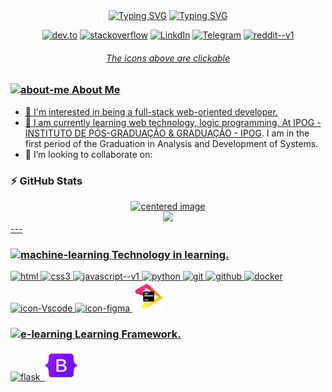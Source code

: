 <div align="center">
<a href="https://git.io/typing-svg"><img src="https://readme-typing-svg.herokuapp.com?font=Fira+Code&weight=500&size=42&pause=2000&color=d2691e&center=verdadeiro&vCenter=falso&width=800&height=80&lines=Hello!+Welcome+to+my+profile!" alt="Typing SVG" /></a>
<a href="https://git.io/typing-svg"><img src="https://readme-typing-svg.herokuapp.com?font=Fira+Code&weight=500&size=42&pause=2000&color=d2691e&center=verdadeiro&vCenter=falso&width=1000&height=80&lines=Hi,+I’m+DIOGO+DA+S+RIBEIRO+(+Sogoid+)" alt="Typing SVG" /></a>

<a href="https://dev.to/sogoid"><img src="https://img.icons8.com/windows/40/d2691e/dev.png" target="_blank" title="dev.to"></a> 
<a href="https://stackoverflow.com/users/21739577/sogoid"> <img src="https://img.icons8.com/windows/40/d2691e/stackoverflow.png" alt="stackoverflow" title="StackOverFlow"/></a>
<a href="https://www.linkedin.com/in/diogos-ribeiro/"><img src="https://img.icons8.com/windows/40/d2691e/linkedin.png" target="_blank" title="LinkdIn"></a>
<a href="https://t.me/Diogos_ribeiro"><img src="https://img.icons8.com/windows/40/d2691e/telegram-app.png" target_blank title="Telegram"></a>
<a href="https://www.reddit.com/user/DIOGOSRIBEIRO"> <img src="https://img.icons8.com/metro/40/d2691e/reddit--v1.png" alt="reddit--v1" target_blank title="Reddit">
<h6>The icons above are clickable</h6> 
</div>

### <img src="https://img.icons8.com/fluency-systems-filled/30/d2691e/about-me.png" alt="about-me"/> About Me
- 👀 I'm interested in being a full-stack web-oriented developer.
- 🌱 I am currently learning web technology, logic programming. At [IPOG - INSTITUTO DE PÓS-GRADUAÇÃO & GRADUAÇÃO - IPOG](https://ipog.edu.br/graduacao/analise-e-desenvolvimento-de-sistemas). I am in the first period of the Graduation in Analysis and Development of Systems.
- 💞️ I’m looking to collaborate on:


### ⚡ GitHub Stats
<div>
  <a href="https://github.com/sogoid">
  <center>
    <img height="180em" src="https://github-readme-stats.vercel.app/api?username=sogoid&show_icons=true&theme=codeSTACKr&include_all_commits=true&count_private=true" alt="centered image">
  </center>
  <center>  
    <img height="180em" src="https://github-readme-stats.vercel.app/api/top-langs/?username=sogoid&layout=compact&langs_count=7&theme=codeSTACKr"/> 
  </center>
</div>
---  
  
### <img src="https://img.icons8.com/ios-filled/30/d2691e/machine-learning.png" alt="machine-learning"/> Technology in learning.
  
  <div>
  <img src="https://img.icons8.com/color/52/html-5--v1.png" alt="html" title="HTML"/>
  <img src="https://img.icons8.com/color/52/css3.png" alt="css3" title="CSS"/>
  <img src="https://img.icons8.com/color/52/javascript--v1.png" alt="javascript--v1" title="JavaScript"/>
  <img src="https://img.icons8.com/color/52/python--v1.png" alt="python" title="Python"/>
    
  <img src="https://img.icons8.com/color/52/git.png" alt="git" title="GIT"/>
  <img src="https://img.icons8.com/dusk/52/github.png" alt="github" title="GitHub"/>
  <img src="https://img.icons8.com/color/52/docker.png" alt="docker" title="Docker"/>
  <img alt="icon-Vscode" height="48" width="52" src="https://cdn.jsdelivr.net/gh/devicons/devicon/icons/vscode/vscode-original.svg" title="Vscode" />
  <img alt="icon-figma" height="48" width="52" src="https://cdn.jsdelivr.net/gh/devicons/devicon/icons/figma/figma-original.svg" title="Figma"/>
   <img alt="icon-jetbrains" height="48" width="52" src="https://github.com/devicons/devicon/blob/master/icons/jetbrains/jetbrains-original.svg" title="Jetbrains"/>
  </div>
  
  
### <img src="https://img.icons8.com/ios-filled/30/d2691e/e-learning.png" alt="e-learning"/> Learning Framework.
  <div>
  <img src="https://img.icons8.com/nolan/60/flask.png" alt="flask" title="Flask"/>&nbsp;
  <img alt="icon-bootstrap" height="48" width="52" src="https://github.com/devicons/devicon/blob/master/icons/bootstrap/bootstrap-original.svg" title="Bootstrap"/>
  </div>
  
